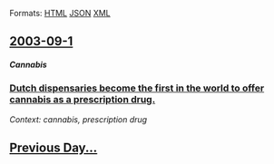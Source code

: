
Formats: [HTML](2003/09/1/index.html)  [JSON](2003/09/1/index.json)  [XML](2003/09/1/index.xml)  

## [2003-09-1](/news/2003/09/1/index.md)

##### Cannabis
### [ Dutch dispensaries become the first in the world to offer cannabis as a prescription drug. ](/news/2003/09/1/dutch-dispensaries-become-the-first-in-the-world-to-offer-cannabis-as-a-prescription-drug.md)
_Context: cannabis, prescription drug_

## [Previous Day...](/news/2003/08/31/index.md)

